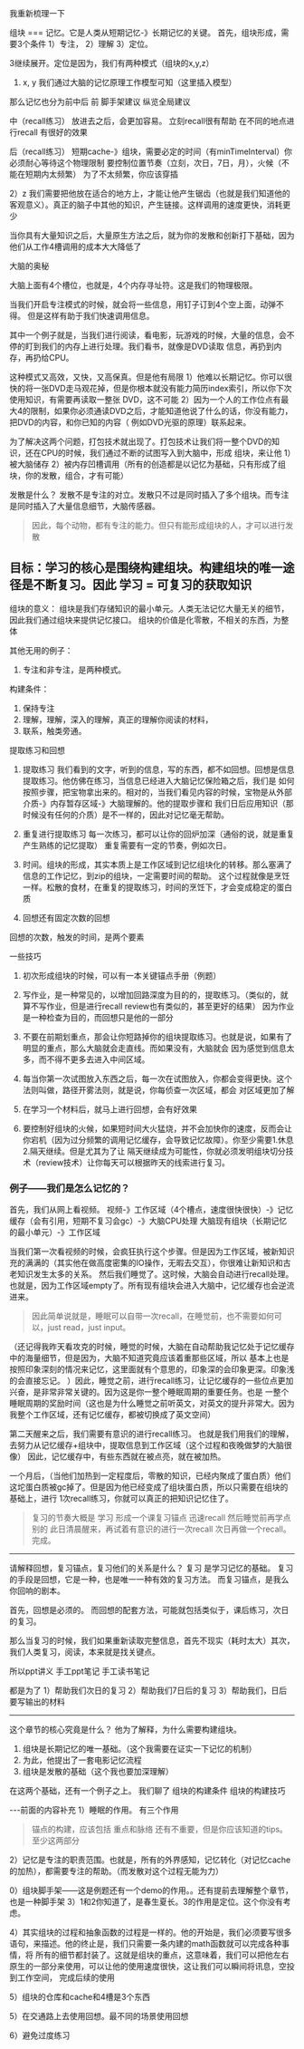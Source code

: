 我重新梳理一下

组块 === 记忆。它是人类从短期记忆-》长期记忆的关键。
首先，组块形成，需要3个条件
1）专注，
2）理解
3）定位。


3继续展开。定位是因为，我们有两种模式（组块的x,y,z）
1) x, y
我们通过大脑的记忆原理工作模型可知（这里插入模型）

那么记忆也分为前中后
前
脚手架建议
纵览全局建议


中（recall练习）
放进去之后，会更加容易。
立刻recall很有帮助
在不同的地点进行recall 有很好的效果


后（recall练习）
短期cache-》组块，需要必定的时间（有minTimeInterval）你必须耐心等待这个物理限制
要控制位置节奏（立刻，次日，7日，月），火候（不能在短期内太频繁）
为了不太频繁，你应该穿插



2）z
我们需要把他放在适合的地方上，才能让他产生锯齿（也就是我们知道他的客观意义）。真正的脑子中其他的知识，产生链接。这样调用的速度更快，消耗更少


当你具有大量知识之后，大量原生方法之后，就为你的发散和创新打下基础，因为他们从工作4槽调用的成本大大降低了


大脑的奥秘

大脑上面有4个槽位，也就是，4个内存寻址符。这是我们的物理极限。

当我们开启专注模式的时候，就会将一些信息，用钉子订到4个空上面，动弹不得。
但是这样有助于我们快速调用信息。

其中一个例子就是，当我们进行阅读，看电影，玩游戏的时候，大量的信息，会不停的盯到我们的内存上进行处理。我们看书，就像是DVD读取
信息，再扔到内存，再扔给CPU。

这种模式又高效，又快，又高保真。但是他有局限
1）他难以长期记忆。你可以很快的将一张DVD走马观花掉，但是你根本就没有能力简历index索引，所以你下次使用知识，有需要再读取一整张
DVD，这不可能
2）因为一个人的工作位点有最大4的限制，如果你必须通读DVD之后，才能知道他说了什么的话，你没有能力，把DVD的内容，和你已知的内容（
例如DVD光驱的原理）联系起来。

为了解决这两个问题，打包技术就出现了。打包技术让我们将一整个DVD的知识，还在CPU的时候，我们通过不断的试图写入到大脑中，形成
组块，来让他
1）被大脑储存
2）被内存凹槽调用（所有的创造都是以记忆为基础，只有形成了组块，你的发散，组合，才有可能）


发散是什么？
发散不是专注的对立。发散只不过是同时插入了多个组块。而专注是同时插入了大量信息细节，大脑传感器。
> 因此，每个动物，都有专注的能力。但只有能形成组块的人，才可以进行发散





## 目标：学习的核心是围绕构建组块。构建组块的唯一途径是不断复习。因此 学习 = 可复习的获取知识

组块的意义：
组块是我们存储知识的最小单元。人类无法记忆大量无关的细节，因此我们通过组块来提供记忆接口。
组块的价值是化零散，不相关的东西，为整体

其他无用的例子：
1. 专注和非专注，是两种模式。


构建条件：
1. 保持专注
2. 理解，理解，深入的理解，真正的理解你阅读的材料，
3. 联系，触类旁通。


提取练习和回想

1. 提取练习
我们看到的文字，听到的信息，写的东西，都不如回想。回想是信息提取练习。他仿佛在练习，当信息已经进入大脑记忆保险箱之后，我们是
如何按照步骤，把宝物拿出来的。相对的，当我们看见内容的时候，宝物是从外部介质-》内存暂存区域-》大脑理解的。他的提取步骤和
我们日后应用知识（那时候没有任何的介质）是不一样的，因此对记忆毫无帮助。

2. 重复进行提取练习
每一次练习，都可以让你的回炉加深（通俗的说，就是重复产生熟练的记忆提取）
重复需要有一定的节奏，例如次日。




4. 时间。组块的形成，其实本质上是工作区域到记忆组块化的转移。那么塞满了信息的工作记忆，到zip的组块，一定需要时间的帮助。
这个过程就像是烹饪一样。松散的食材，在重复的提取练习，时间的烹饪下，才会变成稳定的蛋白质

5. 回想还有固定次数的回想

回想的次数，触发的时间，是两个要素



一些技巧
1. 初次形成组块的时候，可以有一本关键锚点手册（例题）
2. 写作业，是一种常见的，以增加回路深度为目的的，提取练习。（类似的，就算不写作业，但是进行recall review也有类似的，甚至更好的结果）
因为作业是一种检查为目的，而回想只是他的一部分
2. 不要在前期划重点，那会让你短路掉你的组块提取练习。也就是说，如果有了明显的重点，那么大脑就会走直线。而如果没有，大脑就会
因为感觉到信息太多，而不得不更多去进入中间区域。
3. 每当你第一次试图放入东西之后，每一次在试图放入，你都会变得更快。这个法则叫做，路径开雾法则，就是说，你每侦查一次区域，都会
对区域更加了解
4. 在学习一个材料后，就马上进行回想，会有好效果

4. 要控制好组块的火候，如果短时间大火猛烧，并不会加快你的速度，反而会让你宕机（因为过分频繁的调用记忆缓存，会导致记忆故障）。你至少需要1.休息 2.隔天继续。但是尤其为了让
隔天继续成为可能性，你就必须发明组块切分技术（review技术）让你每天可以根据昨天的线索进行复习。

### 例子——我们是怎么记忆的？
首先，我们从网上看视频。
视频-》工作区域（4个槽点，速度很快很快）-》记忆缓存（会有引用，短期不复习会gc）-》大脑CPU处理
大脑现有组块（长期记忆的最小单元）-》工作区域

当我们第一次看视频的时候，会疯狂执行这个步骤。但是因为工作区域，被新知识充的满满的（其实他在做高度密集的IO操作，无暇去交互），你很难让新知识和古老知识发生太多的关系。
然后我们睡觉了。这时候，大脑会自动进行recall处理。也就是，因为工作区域empty了。所有现有组块会进入大脑中，记忆缓存也会逆流进来。
> 因此简单说就是，睡眠可以自带一次recall，在睡觉前，也不需要如何可以，just read，just input。

（还记得我昨天看攻克的时候，睡觉的时候，大脑在自动帮助我记忆处于记忆缓存中的海量细节，但是因为，大脑不知道究竟应该着重那些区域，所以
基本上也是按照印象深刻的情况来记忆，这里面就有个意思的，印象深的会印象更深。印象浅的会直接忘记。
）因此，睡觉之前，进行recall练习，让记忆缓存的一些位点更加兴奋，是非常非常关键的。因为这是你一整个睡眠周期的重要任务。也是
一整个睡眠周期的奖励时间（这也是为什么睡觉之前听英文，对英文的提升非常大。因为我整个工作区域，还有记忆缓存，都被切换成了英文空间）

第二天醒来之后，我们需要有意识的进行recall练习。
也就是我们用我们的理解，去努力从记忆缓存+组块中，提取信息到工作区域（这个过程和夜晚做梦的大脑很像）
因此，记忆缓存中，有些东西就在被点亮，就在被加热。

一个月后，（当他们加热到一定程度后，零散的知识，已经内聚成了蛋白质）他们这坨蛋白质被gc掉了。但是因为他已经变成了组块蛋白质，所以只需要在组块的基础上，进行
1次recall练习，你就可以真正的把知识记忆住了。
> 复习的节奏大概是 学习 形成一个课复习锚点 迅速recall 然后睡觉前再学点别的 此日清晨醒来，再试着有意识的进行一次recall 次日再做一个recall。 完成。

----

请解释回想，复习锚点，复习他们的关系是什么？
复习 是学习记忆的基础。
复习的手段是回想，它是一种，也是唯一一种有效的复习方法。
而复习锚点，是我么你回响的剧本。


首先，回想是必须的。
而回想的配套方法，可能就包括类似于，课后练习，次日的复习。

那么当复习的时候，我们如果重新读取完整信息，首先不现实（耗时太大）其次，
我们人类复习，阅读，本来就是找关键点。

所以ppt讲义
手工ppt笔记
手工读书笔记

都是为了
1）帮助我们次日的复习
2）帮助我们7日后的复习
3）帮助我们，日后要写输出的材料

----

这个章节的核心究竟是什么？
他为了解释，为什么需要构建组块。
1. 组块是长期记忆的唯一基础。（这个我需要在证实一下记忆的机制）
2. 为此，他提出了一套电影记忆流程
2. 组块是发散的基础（这个我也要加深理解）

在这两个基础，还有一个例子之上。
我们聊了
组块的构建条件
组块的构建技巧




---前面的内容补充
1）睡眠的作用。
有三个作用
> 锚点的构建，应该包括 重点和脉络  还有不重要，但是你应该知道的tips。至少这两部分


2）记忆是专注的职责范围。也就是，所有的外界感知，记忆转化（对记忆cache的加热），都需要专注的帮助。（而发散对这个过程无能为力）

0）组块脚手架——这是例题还有一个demo的作用。。还有提前去理解整个章节，也是一种脚手架
3）1和2你知道了，是春生夏长。3的作用是定位。这个你没有考虑。


4）其实组块的过程和抽象函数的过程是一样的。他的开始是，我们必须要写很多语句，来描述。他的终止是，我们只需要一条内建的math函数就可以完成各种事情，将
所有的细节都封装了。这就是组块的重点，这意味着，我们可以把他左右原生的一部分来使用，可以让他的使用速度很快，这让我们可以瞬间将讯息，空投到工作空间，
完成后续的使用

5）组块的仓库和cache和4槽是3个东西

5）在交通路上去使用回想。最不同的场景使用回想

6）避免过度练习
